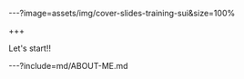 ---?image=assets/img/cover-slides-training-sui&size=100%

+++

Let's start!!

---?include=md/ABOUT-ME.md